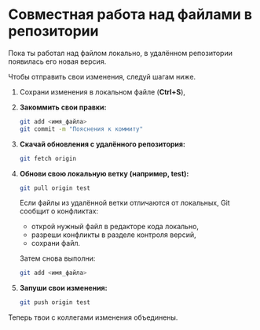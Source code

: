 # Совместная работа над файлами в репозитории

Пока ты работал над файлом локально, в удалённом репозитории появилась его новая версия.

Чтобы отправить свои изменения, следуй шагам ниже.

1. Сохрани изменения в локальном файле (**Ctrl+S**),

2. **Закоммить свои правки:**
   ```bash
   git add <имя_файла>
   git commit -m "Пояснения к коммиту"
   ```

3. **Скачай обновления с удалённого репозитория:**
   ```bash
   git fetch origin
   ```

4. **Обнови свою локальную ветку (например, test):**
   ```bash
   git pull origin test
   ```
   Если файлы из удалённой ветки отличаются от локальных, Git сообщит о конфликтах:
     * открой нужный файл в редакторе кода локально,
     * разреши конфликты в разделе контроля версий,
     * сохрани файл. 

   Затем снова выполни:
     ```bash
     git add <имя_файла>
     ```

6. **Запуши свои изменения:**
   ```bash
   git push origin test
   ```

Теперь твои с коллегами изменения объединены.
```
